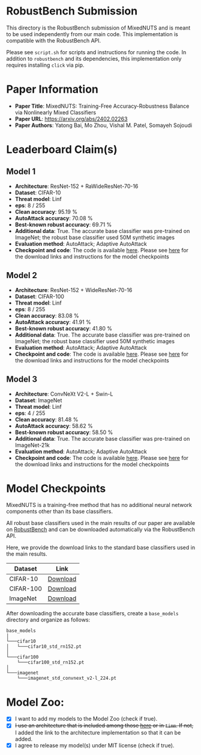 # RobustBench Submission

This directory is the RobustBench submission of MixedNUTS and is meant to be used independently from our main code.
This implementation is compatible with the RobustBench API.

Please see `script.sh` for scripts and instructions for running the code.
In addition to `robustbench` and its dependencies, this implementation only requires installing `click` via pip.


# Paper Information

- **Paper Title**: MixedNUTS: Training-Free Accuracy-Robustness Balance via Nonlinearly Mixed Classifiers
- **Paper URL**: https://arxiv.org/abs/2402.02263
- **Paper Authors**: Yatong Bai, Mo Zhou, Vishal M. Patel, Somayeh Sojoudi


# Leaderboard Claim(s)

## Model 1

- **Architecture**: ResNet-152 + RaWideResNet-70-16
- **Dataset**: CIFAR-10
- **Threat model**: Linf
- **eps**: 8 / 255
- **Clean accuracy**: 95.19 %
- **AutoAttack accuracy**: 70.08 %
- **Best-known robust accuracy**: 69.71 %
- **Additional data**: True.
  The accurate base classifier was pre-trained on ImageNet; the robust base classifier used 50M synthetic images
- **Evaluation method**: AutoAttack; Adaptive AutoAttack
- **Checkpoint and code**: The code is available [here](https://github.com/Bai-YT/MixedNUTS/tree/main/robustbench_impl).
  Please see [here](https://github.com/Bai-YT/MixedNUTS/tree/main/robustbench_impl#model-checkpoints)
  for the download links and instructions for the model checkpoints

## Model 2

- **Architecture**: ResNet-152 + WideResNet-70-16
- **Dataset**: CIFAR-100
- **Threat model**: Linf
- **eps**: 8 / 255
- **Clean accuracy**: 83.08 %
- **AutoAttack accuracy**: 41.91 %
- **Best-known robust accuracy**: 41.80 %
- **Additional data**: True.
  The accurate base classifier was pre-trained on ImageNet; the robust base classifier used 50M synthetic images
- **Evaluation method**: AutoAttack; Adaptive AutoAttack
- **Checkpoint and code**: The code is available [here](https://github.com/Bai-YT/MixedNUTS/tree/main/robustbench_impl).
  Please see [here](https://github.com/Bai-YT/MixedNUTS/tree/main/robustbench_impl#model-checkpoints)
  for the download links and instructions for the model checkpoints

## Model 3

- **Architecture**: ConvNeXt V2-L + Swin-L
- **Dataset**: ImageNet
- **Threat model**: Linf
- **eps**: 4 / 255
- **Clean accuracy**: 81.48 %
- **AutoAttack accuracy**: 58.62 %
- **Best-known robust accuracy**: 58.50 %
- **Additional data**: True.
  The accurate base classifier was pre-trained on ImageNet-21k
- **Evaluation method**: AutoAttack; Adaptive AutoAttack
- **Checkpoint and code**: The code is available [here](https://github.com/Bai-YT/MixedNUTS/tree/main/robustbench_impl).
  Please see [here](https://github.com/Bai-YT/MixedNUTS/tree/main/robustbench_impl#model-checkpoints)
  for the download links and instructions for the model checkpoints


# Model Checkpoints

MixedNUTS is a training-free method that has no additional neural network components other than its base classifiers.

All robust base classifiers used in the main results of our paper are available on [RobustBench](https://robustbench.github.io)
and can be downloaded automatically via the RobustBench API.

Here, we provide the download links to the standard base classifiers used in the main results.

| Dataset   | Link  |
|-----------|-------|
| CIFAR-10  | [Download](http://172.233.227.28/base_models/cifar10/cifar10_std_rn152.pt)    |
| CIFAR-100 | [Download](http://172.233.227.28/base_models/cifar100/cifar100_std_rn152.pt)  |
| ImageNet  | [Download](https://dl.fbaipublicfiles.com/convnext/convnextv2/im22k/convnextv2_large_22k_224_ema.pt)  |

After downloading the accurate base classifiers, create a `base_models` directory and organize as follows:
```
base_models
│
└───cifar10
│   └───cifar10_std_rn152.pt
│   
└───cifar100
    └───cifar100_std_rn152.pt
│   
└───imagenet
    └───imagenet_std_convnext_v2-l_224.pt
```


# Model Zoo:

- [x] I want to add my models to the Model Zoo (check if true).
- [x] <del>I use an architecture that is included among those
  [here](https://github.com/RobustBench/robustbench/tree/master/robustbench/model_zoo/architectures)
  or in `timm`. If not,</del> I added the link to the architecture implementation so that it can be added.
- [x] I agree to release my model(s) under MIT license (check if true).
